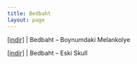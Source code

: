 ```yaml
---
title: Bedbaht
layout: page
---
```

<a href="https://cloud.mail.ru/public/0dc845afc1f3/BedbahT%20-%20Boynumdaki%20Melankolye" target="_blank">[indir]</a> | Bedbaht &#8211; Boynumdaki Melankolye

<a href="https://cloud.mail.ru/public/3c69778bc498/Bedbaht%20-%20Eski%20Skull" target="_blank">[indir]</a> | Bedbaht &#8211; Eski Skull